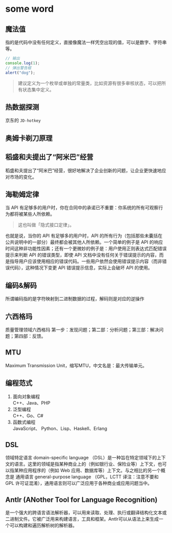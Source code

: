 # some word

## 魔法值

指的是代码中没有任何定义，直接像魔法一样凭空出现的值，可以是数字、字符串等。

```js
// 输出
console.log(1);
// 弹出警告框
alert("dog");
```

> 建议定义为一个枚举或单独的常量类，比如资源有很多审核状态，可以把所有状态集中定义。

## 热数据探测

京东的 `JD-hotkey`

## 奥姆卡剃刀原理

## 稻盛和夫提出了“阿米巴”经营

稻盛和夫提出了“阿米巴”经营，很好地解决了企业创新的问题，让企业更快速地应对市场的变化。

## 海勒姆定律

当 API 有足够多的用户时，你在合同中的承诺已不重要：你系统的所有可观察行为都将被某些人所依赖。

> 这也叫做「隐式接口定律」。

也就是说，当你的 API 有足够多的用户时，API 的所有行为（包括那些未囊括在公共说明中的一部分）最终都会被其他人所依赖。一个简单的例子是 API 的响应时间这种非功能性因素；还有一个更微妙的例子是：用户使用正则表达式匹配错误提示来判断 API 的错误类型，即使 API 文档中没有任何关于错误提示的内容，而是指导用户应该使用相应的错误代码。一些用户依然会使用错误提示内容（而非错误代码），这种情况下变更 API 错误提示信息，实际上会破坏 API 的使用。

## 编码&解码

所谓编码指的是字符映射到二进制数据的过程，解码则是对应的逆操作

## 六西格玛

质量管理领域六西格玛
第一步：发现问题；第二部：分析问题；第三部：解决问题；第四部：反馈。

## MTU

Maximum Transmission Unit，缩写MTU，中文名是：最大传输单元。

## 编程范式

1. 面向对象编程  
  C++、Java、PHP
2. 泛型编程  
  C++、Go、C#
3. 函数式编程  
  JavaScript、 Python、Lisp、Haskell、Erlang

## DSL

领域特定语言 domain-specific language （DSL）是一种旨在特定领域下的上下文的语言。这里的领域是指某种商业上的（例如银行业、保险业等）上下文，也可以指某种应用程序的（例如 Web 应用、数据库等）上下文。与之相比的另一个概念是 通用语言 general-purpose language （GPL，LCTT 译注：注意不要和 GPL 许可证混淆），通用语言则可以广泛应用于各种商业或应用问题当中。

## Antlr (ANother Tool for Language Recognition)

是一个强大的跨语言语法解析器，可以用来读取、处理、执行或翻译结构化文本或二进制文件。它被广泛用来构建语言，工具和框架。Antlr可以从语法上来生成一个可以构建和遍历解析树的解析器。
